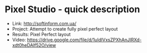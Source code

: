 # Pixel Studio - quick description

* Link: http://softinform.com.ua/
* Project: Attempt to create fully pixel perfect layout
* Results: Pixel Perfect layout
* Video: https://drive.google.com/file/d/1uIdIVxsZPXhAnJIRXd-xdt0heDAIf52O/view
